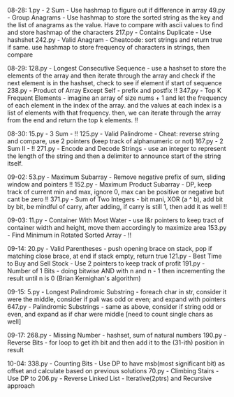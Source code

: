 08-28:
    1.py - 2 Sum - Use hashmap to figure out if difference in array 
    49.py - Group Anagrams - Use hashmap to store the sorted string as the key and the list of anagrams as the value. Have to compare with ascii values to find and store hashmap of the characters
    217.py - Contains Duplicate - Use hashshet
    242.py - Valid Anagram - Cheatcode: sort strings and return true if same. use hashmap to store frequency of characters in strings, then compare

08-29:
    128.py - Longest Consecutive Sequence - use a hashset to store the elements of the array and then iterate through the array and check if the next element is in the hashset, check to see if element if start of sequence
    238.py - Product of Array Except Self - prefix and postfix  !! 
    347.py - Top K Frequent Elements - imagine an array of size nums + 1 and let the frequency of each element in the index of the array. and the values at each index is a list of elements with that frequency. then, we can iterate through the array from the end and return the top k elements. !! 

08-30:
    15.py - 3 Sum - !!
    125.py - Valid Palindrome - Cheat: reverse string and compare, use 2 pointers (keep track of alphanumeric or not)
    167.py - 2 Sum II - !! 
    271.py - Encode and Decode Strings - use an integer to represent the length of the string and then a delimiter to announce start of the string itself. 

09-02:
    53.py - Maximum Subarray - Remove negative prefix of sum, sliding window and pointers !! 
    152.py - Maximum Product Subarray - DP, keep track of current min and max, ignore 0, max can be positive or negative but cant be zero !! 
    371.py - Sum of Two Integers - bit mani, XOR (a ^ b), add bit by bit, be mindful of carry, after adding, if carry is still 1, then add it as well !! 

09-03:
    11.py - Container With Most Water - use l&r pointers to keep tract of container width and height, move them accordingly to maximize area
    153.py - Find Minimum in Rotated Sorted Array - !!

09-14:
    20.py - Valid Parentheses - push opening brace on stack, pop if matching close brace, at end if stack empty, return true
    121.py - Best Time to Buy and Sell Stock - Use 2 pointers to keep track of profit
    191.py - Number of 1 Bits - doing bitwise AND with n and n - 1 then incrementing the result until n is 0 (Brian Kernighan's algorithm)

09-15:
    5.py - Longest Palindromic Substring - foreach char in str, consider it were the middle, consider if pali was odd or even; and expand with pointers
    647.py - Palindromic Substrings - same as above, consider if string odd or even, and expand as if char were middle [need to count single chars as well]

09-17:
    268.py - Missing Number - hashset, sum of natural numbers
    190.py - Reverse Bits - for loop to get ith bit and then add it to the (31-ith) position in result 

10-04:
    338.py - Counting Bits - Use DP to have msb(most significant bit) as offset and calculate based on previous solutions
    70.py - Climbing Stairs - Use DP to 
    206.py - Reverse Linked List - Iterative(2ptrs) and Recursive approach
    